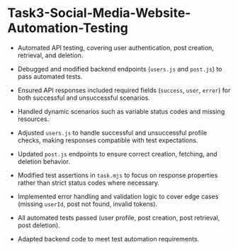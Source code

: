 # Task3-Social-Media-Website-Automation-Testing
- Automated API testing, covering user authentication, post creation, retrieval, and deletion.
- Debugged and modified backend endpoints (`users.js` and `post.js`) to pass automated tests.
- Ensured API responses included required fields (`success`, `user`, `error`) for both successful and unsuccessful scenarios.
- Handled dynamic scenarios such as variable status codes and missing resources.

- Adjusted `users.js` to handle successful and unsuccessful profile checks, making responses compatible with test expectations.
- Updated `post.js` endpoints to ensure correct creation, fetching, and deletion behavior.
- Modified test assertions in `task.mjs` to focus on response properties rather than strict status codes where necessary.
- Implemented error handling and validation logic to cover edge cases (missing `userId`, post not found, invalid tokens).

- All automated tests passed (user profile, post creation, post retrieval, post deletion).
- Adapted backend code to meet test automation requirements.
